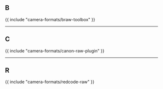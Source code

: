 ## B

{{ include "camera-formats/braw-toolbox" }}


---

## C

{{ include "camera-formats/canon-raw-plugin" }}


---

## R

{{ include "camera-formats/redcode-raw" }}